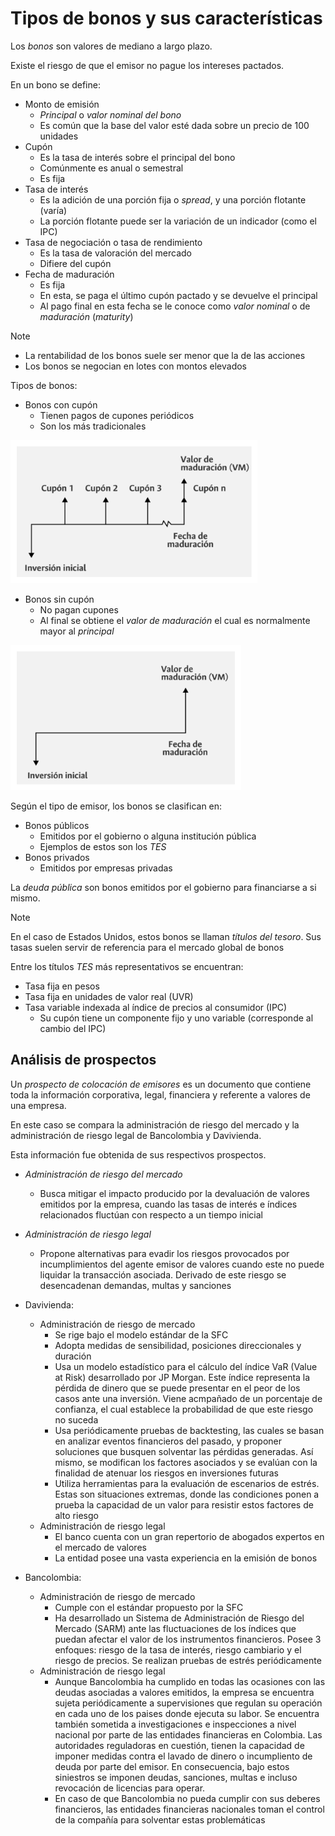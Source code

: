 # Tipos de bonos y sus características

Los _bonos_ son valores de mediano a largo plazo.

Existe el riesgo de que el emisor no pague los intereses pactados.

En un bono se define:
- Monto de emisión
	- _Principal_ o _valor nominal del bono_
	- Es común que la base del valor esté dada sobre un precio de 100 unidades
- Cupón
	- Es la tasa de interés sobre el principal del bono
	- Comúnmente es anual o semestral
	- Es fija
- Tasa de interés
	- Es la adición de una porción fija o _spread_, y una porción flotante (varía)
	- La porción flotante puede ser la variación de un indicador (como el IPC)
- Tasa de negociación o tasa de rendimiento
	- Es la tasa de valoración del mercado
	- Difiere del cupón
- Fecha de maduración
	- Es fija
	- En esta, se paga el último cupón pactado y se devuelve el principal
	- Al pago final en esta fecha se le conoce como _valor nominal_ o de _maduración_ (_maturity_)

>[!Note]
>- La rentabilidad de los bonos suele ser menor que la de las acciones
>- Los bonos se negocian en lotes con montos elevados

Tipos de bonos:
- Bonos con cupón
	- Tienen pagos de cupones periódicos
	- Son los más tradicionales

![](attachments/Pasted%20image%2020230503192634.png)

- Bonos sin cupón
	- No pagan cupones
	- Al final se obtiene el _valor de maduración_ el cual es normalmente mayor al _principal_

![](attachments/Pasted%20image%2020230503192559.png)

Según el tipo de emisor, los bonos se clasifican en:
- Bonos públicos
	- Emitidos por el gobierno o alguna institución pública
	- Ejemplos de estos son los _TES_
- Bonos privados
	- Emitidos por empresas privadas


La _deuda pública_ son bonos emitidos por el gobierno para financiarse a si mismo.

>[!Note]
>En el caso de Estados Unidos, estos bonos se llaman _títulos del tesoro_. Sus tasas suelen servir de referencia para el mercado global de bonos


Entre los títulos _TES_ más representativos se encuentran:
- Tasa fija en pesos
- Tasa fija en unidades de valor real (UVR)
- Tasa variable indexada al índice de precios al consumidor (IPC)
	- Su cupón tiene un componente fijo y uno variable (corresponde al cambio del IPC)


## Análisis de prospectos

Un _prospecto de colocación de emisores_ es un documento que contiene toda la información corporativa, legal, financiera y referente a valores de una empresa.

En este caso se compara la administración de riesgo del mercado y la administración de riesgo legal de Bancolombia y Davivienda.

Esta información fue obtenida de sus respectivos prospectos.

- _Administración de riesgo del mercado_
	- Busca mitigar el impacto producido por la devaluación de valores emitidos por la empresa, cuando las tasas de interés e índices relacionados fluctúan con respecto a un tiempo inicial

- _Administración de riesgo legal_
	- Propone alternativas para evadir los riesgos provocados por incumplimientos del agente emisor de valores cuando este no puede liquidar la transacción asociada. Derivado de este riesgo se desencadenan demandas, multas y sanciones


- Davivienda:
	- Administración de riesgo de mercado
		- Se rige bajo el modelo estándar de la SFC
		- Adopta medidas de sensibilidad, posiciones direccionales y duración
		- Usa un modelo estadístico para el cálculo del índice VaR (Value at Risk) desarrollado por JP Morgan. Este índice representa la pérdida de dinero que se puede presentar en el peor de los casos ante una inversión. Viene acmpañado de un porcentaje de confianza, el cual establece la probabilidad de que este riesgo no suceda
		- Usa periódicamente pruebas de backtesting, las cuales se basan en analizar eventos financieros del pasado, y proponer soluciones que busquen solventar las pérdidas generadas. Así mismo, se modifican los factores asociados y se evalúan con la finalidad de atenuar los riesgos en inversiones futuras
		- Utiliza herramientas para la evaluación de escenarios de estrés. Estas son situaciones extremas, donde las condiciones ponen a prueba la capacidad de un valor para resistir estos factores de alto riesgo
	- Administración de riesgo legal
		- El banco cuenta con un gran repertorio de abogados expertos en el mercado de valores
		- La entidad posee una vasta experiencia en la emisión de bonos

- Bancolombia:
	- Administración de riesgo de mercado
		- Cumple con el estándar propuesto por la SFC
		- Ha desarrollado un Sistema de Administración de Riesgo del Mercado (SARM) ante las fluctuaciones de los índices que puedan afectar el valor de los instrumentos financieros. Posee 3 enfoques: riesgo de la tasa de interés, riesgo cambiario y el riesgo de precios. Se realizan pruebas de estrés periódicamente
	- Administración de riesgo legal
		- Aunque Bancolombia ha cumplido en todas las ocasiones con las deudas asociadas a valores emitidos, la empresa se encuentra sujeta periódicamente a supervisiones que regulan su operación en cada uno de los paises donde ejecuta su labor. Se encuentra también sometida a investigaciones e inspecciones a nivel nacional por parte de las entidades financieras en Colombia. Las autoridades reguladoras en cuestión, tienen la capacidad de imponer medidas contra el lavado de dinero o incumpliento de deuda por parte del emisor. En consecuencia, bajo estos siniestros se imponen deudas, sanciones, multas e incluso revocación de licencias para operar.
		- En caso de que Bancolombia no pueda cumplir con sus deberes financieros, las entidades financieras nacionales toman el control de la compañía para solventar estas problemáticas



